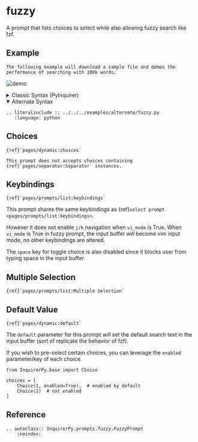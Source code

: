 # fuzzy

A prompt that lists choices to select while also allowing fuzzy search like fzf.

## Example

```{note}
The following example will download a sample file and demos the performance of searching with 100k words.
```

![demo](https://assets.kazhala.me/InquirerPy/fuzzy.gif)

<details>
  <summary>Classic Syntax (PyInquirer)</summary>

```{eval-rst}
.. literalinclude :: ../../../examples/classic/fuzzy.py
   :language: python
```

</details>

<details open>
  <summary>Alternate Syntax</summary>

```{eval-rst}
.. literalinclude :: ../../../examples/alternate/fuzzy.py
   :language: python
```

</details>

## Choices

```{seealso}
{ref}`pages/dynamic:choices`
```

```{attention}
This prompt does not accepts choices containing {ref}`pages/separator:Separator` instances.
```

## Keybindings

```{seealso}
{ref}`pages/prompts/list:keybindings`
```

This prompt shares the same keybindings as {ref}`select prompt <pages/prompts/list:keybindings>`.

However it does not enable `j/k` navigation when `vi_mode` is True.
When `vi_mode` is True in fuzzy prompt, the input buffer will become vim input mode, no other keybindings are altered.

The `space` key for toggle choice is also disabled since it blocks user from typing space in the input buffer.

## Multiple Selection

```{seealso}
{ref}`pages/prompts/list:Multiple Selection`
```

## Default Value

```{seealso}
{ref}`pages/dynamic:default`
```

The `default` parameter for this prompt will set the default search text in the input buffer (sort of replicate the behavior of fzf).

If you wish to pre-select certain choices, you can leverage the `enabled` parameter/key of each choice.

```{code-block} python
from InquirerPy.base import Choice

choices = [
    Choice(1, enabled=True),  # enabled by default
    Choice(2)  # not enabled
]
```

## Reference

```{eval-rst}
.. autoclass:: InquirerPy.prompts.fuzzy.FuzzyPrompt
    :noindex:
```

